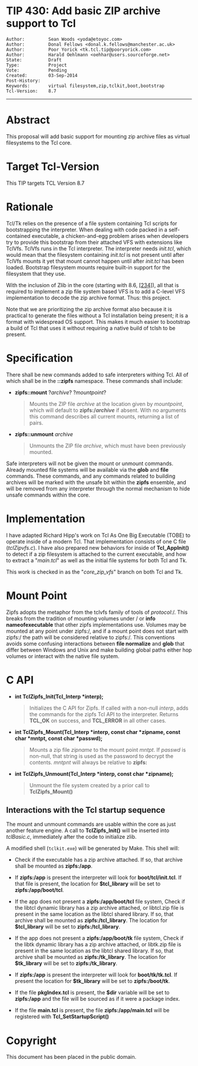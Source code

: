 # TIP 430: Add basic ZIP archive support to Tcl
	Author:         Sean Woods <yoda@etoyoc.com>
	Author:         Donal Fellows <donal.k.fellows@manchester.ac.uk>
	Author:         Poor Yorick <tk.tcl.tip@pooryorick.com>
	Author:         Harald Oehlmann <oehhar@users.sourceforge.net>
	State:          Draft
	Type:           Project
	Vote:           Pending
	Created:        03-Sep-2014
	Post-History:
	Keywords:       virtual filesystem,zip,tclkit,boot,bootstrap
	Tcl-Version:    8.7
-----

# Abstract

This proposal will add basic support for mounting zip archive files as virtual
filesystems to the Tcl core.

# Target Tcl-Version

This TIP targets TCL Version 8.7

# Rationale

Tcl/Tk relies on the presence of a file system containing Tcl scripts for
bootstrapping the interpreter.  When dealing with code packed in a
self-contained executable, a chicken-and-egg problem arises when developers
try to provide this bootstrap from their attached VFS with extensions like
TclVfs.  TclVfs runs in the Tcl interpreter.  The interpreter needs
_init.tcl_, which would mean that the filesystem containing _init.tcl_ is
not present until after TclVfs mounts it yet that mount cannot happen until
after _init.tcl_ has been loaded. Bootstrap filesystem mounts require
built-in support for the filesystem that they use.

With the inclusion of Zlib in the core \(starting with 8.6, [[234]](234.md)\), all that is
required to implement a zip file system based VFS is to add a C-level VFS
implementation to decode the zip archive format. Thus: this project.

Note that we are prioritizing the zip archive format also because it is
practical to generate the files without a Tcl installation being present; it
is a format with widespread OS support. This makes it much easier to bootstrap
a build of Tcl that uses it without requiring a native build of tclsh to be
present.

# Specification

There shall be new commands added to safe interpreters withing Tcl. All of which
shall be in the **::zipfs** namespace. These commands shall include:

 * **zipfs::mount** ?_archive_? ?_mountpoint_?

     > Mounts the ZIP file _archive_ at the location given by _mountpoint_,
     > which will default to **zipfs:/_archive_** if absent. With no arguments
     > this command describes all current mounts, returning a list of pairs.

 * **zipfs::unmount** _archive_

	 > Unmounts the ZIP file _archive_, which must have been previously mounted.

Safe interpreters will not be given the mount or unmount commands.
Already mounted file systems will be available via the **glob** and **file**
commands. These commands, and any commands related to building
archives will be marked with the unsafe bit within the **zipfs** ensemble,
and will be removed from any interpreter through the normal mechanism
to hide unsafe commands within the core.

# Implementation

I have adapted Richard Hipp's work on Tcl As One Big Executable \(TOBE\) to
operate inside of a modern Tcl. That implementation consists of one C file
\(_tclZipvfs.c_\).  I have also prepared new behaviors for inside of
**Tcl\_AppInit\(\)** to detect if a zip filesystem is attached to the current
executable, and how to extract a "_main.tcl_" as well as the initial file
systems for both Tcl and Tk.

This work is checked in as the "_core\_zip\_vfs_" branch on both Tcl and Tk.

# Mount Point

Zipfs adopts the metaphor from the tclvfs family of tools of _protocol_:/.
This breaks from the tradition of mounting volumes under / or **info nameofexecutable**
that other zipfs implementations use. Volumes may be mounted at any point under
zipfs:/, and if a mount point does not start with zipfs:/ the path will be
considered relative to zipfs:/. This conventions avoids some confusing interactions
between **file normalize** and **glob** that differ between Windows and Unix and
make building global paths either hop volumes or interact with the native file system.


# C API

* **int TclZipfs_Init\(Tcl\_Interp \*interp\);**

    > Initializes the C API for Zipfs. If called with a non-null _interp_, adds
    > the commands for the zipfs Tcl API to the interpreter. Returns
    > **TCL\_OK** on success, and **TCL\_ERROR** in  all other cases.

* **int TclZipfs_Mount\(Tcl\_Interp \*interp, const char \*zipname, const char \*mntpt, const char \*passwd\);**

    > Mounts a zip file _zipname_ to the mount point _mntpt_. If _passwd_ is
    > non-null, that string is used as the password to decrypt the contents.
    > _mntpnt_ will always be relative to **zipfs:**

* **int TclZipfs_Unmount\(Tcl\_Interp \*interp, const char \*zipname\);**

    > Unmount the file system created by a prior call to **TclZipfs_Mount\(\)**

## Interactions with the Tcl startup sequence

The mount and unmount commands are usable within the core as just another
feature engine. A call to **TclZipfs_Init\(\)** will be inserted into
_tclBasic.c_, immediately after the code to initialize zlib.

A modified shell \(`tclkit.exe`\) will be generated by Make. This shell will:

* Check if the executable has a zip archive attached. If so, that archive shall
  be mounted as **zipfs:/app**.

* If **zipfs:/app** is present the interpreter will look for
  **boot/tcl/init.tcl**. If that file is present, the location for
  **$tcl\_library** will be set to **zipfs:/app/boot/tcl**.

* If the app does not present a **zipfs:/app/boot/tcl** file system, Check if the libtcl dynamic
  library has a zip archive attached, or libtcl.zip file is present in the same
  location as the libtcl shared library. If so, that archive shall be mounted
  as **zipfs:/tcl_library**. The location for  **$tcl\_library** will be set to
  **zipfs:/tcl_library**.

* If the app does not present a **zipfs:/app/boot/tk** file system, Check if the libtk dynamic
  library has a zip archive attached, or libtk.zip file is present in the same
  location as the libtcl shared library. If so, that archive shall be mounted
  as **zipfs:/tk_library**. The location for  **$tk\_library** will be set to
  **zipfs:/tk_library**.

* If **zipfs:/app** is present the interpreter will look for **boot/tk/tk.tcl**.
  If present the location for **$tk\_library** will be set to
  **zipfs:/boot/tk**.

* If the file **pkgIndex.tcl** is present, the **$dir** variable will be set to
  **zipfs:/app** and the file will be sourced as if it were a package index.

* If the file **main.tcl** is present, the file **zipfs:/app/main.tcl** will
  be registered with **Tcl\_SetStartupScript\(\)**

# Copyright

This document has been placed in the public domain.

